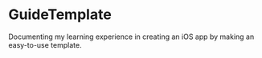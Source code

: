 # GuideTemplate

Documenting my learning experience in creating an iOS app by making an easy-to-use template.
